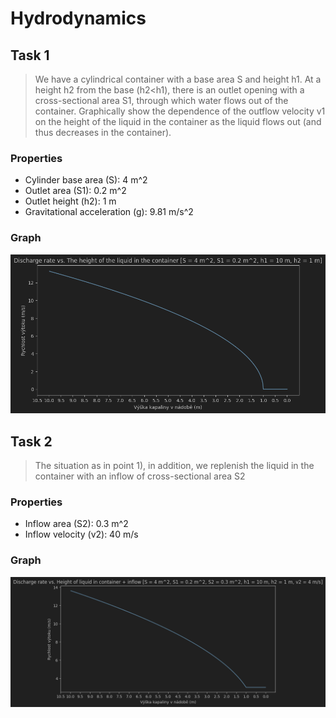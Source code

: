 # Hydrodynamics



## Task 1

> We have a cylindrical container with a base area S and height h1. At a height h2 from the base (h2<h1), there is an
> outlet
> opening with a cross-sectional area S1, through which water flows out of the container. Graphically show the
> dependence
> of the outflow velocity v1 on the height of the liquid in the container as the liquid flows out (and thus decreases in
> the container).

### Properties

- Cylinder base area (S): 4 m^2
- Outlet area (S1): 0.2 m^2
- Outlet height (h2): 1 m
- Gravitational acceleration (g): 9.81 m/s^2

### Graph

![Outflow velocity vs. Height of the liquid in the container](graphs/graph1.png)

## Task 2

> The situation as in point 1), in addition, we replenish the liquid in the container with an inflow of cross-sectional
> area S2

### Properties

- Inflow area (S2): 0.3 m^2
- Inflow velocity (v2): 40 m/s

### Graph

![Discharge rate vs. Height of liquid in container + inflow](graphs/graph2.png)
